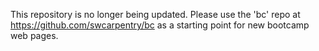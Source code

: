This repository is no longer being updated.  Please use the 'bc' repo
at https://github.com/swcarpentry/bc as a starting point for new
bootcamp web pages.
